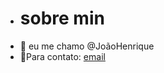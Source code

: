 - # sobre min
- 👋 eu me chamo @JoãoHenrique
- 📱Para contato: [email](j.scheneider@escola.pr.gov.br)

